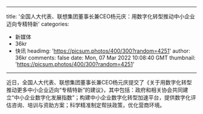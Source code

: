 
---
title: '全国人大代表、联想集团董事长兼CEO杨元庆：用数字化转型推动中小企业迈向专精特新'
categories: 
 - 新媒体
 - 36kr
 - 快讯
headimg: 'https://picsum.photos/400/300?random=4251'
author: 36kr
comments: false
date: Mon, 07 Mar 2022 10:08:40 GMT
thumbnail: 'https://picsum.photos/400/300?random=4251'
---

<div>   
近日，全国人大代表、联想集团董事长兼CEO杨元庆提交了《关于用数字化转型推动更多中小企业迈向“专精特新”的建议》，其中包括：政府和相关协会共同建立“中小企业数字化发展指数”；构建中小企业数字化转型加速平台，提供数字化评估咨询、培训与资助方案；科学精准制定帮扶政策，优化营商环境。  
</div>
            
